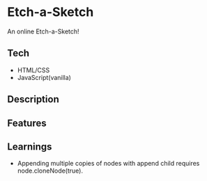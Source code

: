 # Etch-a-Sketch
An online Etch-a-Sketch!

## Tech
- HTML/CSS
- JavaScript(vanilla)

## Description

## Features

## Learnings

- Appending multiple copies of nodes with append child requires node.cloneNode(true).
